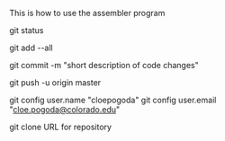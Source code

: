 This is how to use the assembler program


git status

git add --all

git commit -m "short description of code changes"

git push -u origin master



git config user.name "cloepogoda"
git config user.email "cloe.pogoda@colorado.edu"

git clone URL for repository
